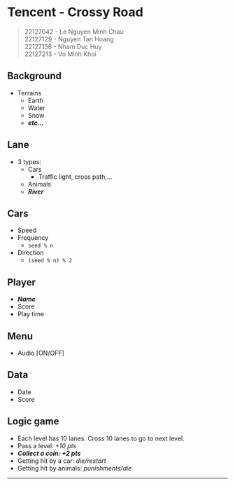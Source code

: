 # Tencent - Crossy Road
> 22127042 - Le Nguyen Minh Chau  
> 22127129 - Nguyen Tan Hoang   
> 22127158 - Nham Duc Huy  
> 22127213 - Vo Minh Khoi

## Background  
- Terrains  
  - Earth
  - Water
  - Snow
  - ***etc...***  
## Lane  
- 3 types:
  - Cars
    - Traffic light, cross path,...  
  - Animals
  - ***River***   
## Cars
- Speed  
- Frequency  
  - `seed % n`
- Direction
  - `(seed % n) % 2`
## Player 
- ***Name***  
- Score
- Play time
## Menu
- Audio [ON/OFF]
## Data
- Date
- Score
## Logic game
- Each level has 10 lanes. Cross 10 lanes to go to next level.
- Pass a level: *+10 pts*
- ***Collect a coin: +2 pts***
- Getting hit by a car: *die/restart*
- Getting hit by animals: *punishments/die*

---